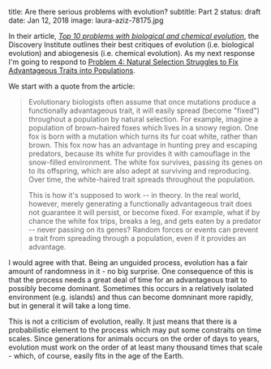 title: Are there serious problems with evolution?
subtitle: Part 2
status: draft
date: Jan 12, 2018
image: laura-aziz-78175.jpg


In their article, [*Top 10 problems with biological and chemical evolution*](http://www.discovery.org/a/24041), the Discovery Institute outlines their best critiques of evolution (i.e. biological evolution) and abiogenesis (i.e. chemical evolution). As my next response I'm going to respond to [Problem 4: Natural Selection Struggles to Fix Advantageous Traits into Populations](http://www.discovery.org/a/24041#problem4).  

We start with a quote from the article:

>Evolutionary biologists often assume that once mutations produce a functionally advantageous trait, it will easily spread (become "fixed") throughout a population by natural selection. For example, imagine a population of brown-haired foxes which lives in a snowy region. One fox is born with a mutation which turns its fur coat white, rather than brown. This fox now has an advantage in hunting prey and escaping predators, because its white fur provides it with camouflage in the snow-filled environment. The white fox survives, passing its genes on to its offspring, which are also adept at surviving and reproducing. Over time, the white-haired trait spreads throughout the population.
>
>This is how it's supposed to work -- in theory. In the real world, however, merely generating a functionally advantageous trait does not guarantee it will persist, or become fixed. For example, what if by chance the white fox trips, breaks a leg, and gets eaten by a predator -- never passing on its genes? Random forces or events can prevent a trait from spreading through a population, even if it provides an advantage. 

I would agree with that.  Being an unguided process, evolution has a fair amount of randomness in it - no big surprise.  One consequence of this is that the process needs a great deal of time for an advantageous trait to possibly become dominant.  Sometimes this occurs in a relatively isolated environment (e.g. islands) and thus can become domninant more rapidly, but in general it will take a long time.

This is not a criticism of evolution, really.  It just means that there is a probabilistic element to the process which may put some constraits on time scales.  Since generations for animals occurs on the order of days to years, evolution must work on the order of at least many thousand times that scale - which, of course, easily fits in the age of the Earth.

